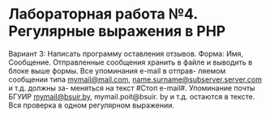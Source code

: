 # Лабораторная работа №4. Регулярные выражения в PHP
Вариант 3: Написать программу оставления отзывов. Форма: Имя, Сообщение. Отправленные
сообщения хранить в файле и выводить в блоке выше формы. Все упоминания e-mail в отправ-
ляемом сообщении типа mymail@mail.com, name.surname@subserver.server.сom и т.д. должны за-
меняться на текст #Cтоп e-mail#. Упоминание почты БГУИР mymail@bsuir.by, mymail.poit@bsuir.
by и т.д. остаются в тексте. Вся проверка в одном регулярном выражении.
